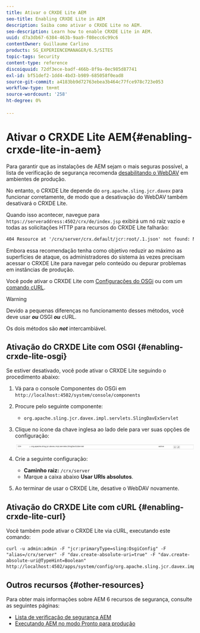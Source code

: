 ```yaml
---
title: Ativar o CRXDE Lite AEM
seo-title: Enabling CRXDE Lite in AEM
description: Saiba como ativar o CRXDE Lite no AEM.
seo-description: Learn how to enable CRXDE Lite in AEM.
uuid: d7a3db67-6384-463b-9aa9-f08ecc6c99c6
contentOwner: Guillaume Carlino
products: SG_EXPERIENCEMANAGER/6.5/SITES
topic-tags: Security
content-type: reference
discoiquuid: 72df3ece-badf-466b-8f9a-0ec985d87741
exl-id: bf51def2-1dd4-4bd3-b989-685058f0ead8
source-git-commit: a4183bb9d72763ebea3b464c77fce978c723e053
workflow-type: tm+mt
source-wordcount: '258'
ht-degree: 0%

---
```


# Ativar o CRXDE Lite AEM{#enabling-crxde-lite-in-aem}

Para garantir que as instalações de AEM sejam o mais seguras possível, a lista de verificação de segurança recomenda [desabilitando o WebDAV](/help/sites-administering/security-checklist.md#disable-webdav) em ambientes de produção.

No entanto, o CRXDE Lite depende do `org.apache.sling.jcr.davex` para funcionar corretamente, de modo que a desativação do WebDAV também desativará o CRXDE Lite.

Quando isso acontecer, navegue para `https://serveraddress:4502/crx/de/index.jsp` exibirá um nó raiz vazio e todas as solicitações HTTP para recursos do CRXDE Lite falharão:

```xml
404 Resource at '/crx/server/crx.default/jcr:root/.1.json' not found: No resource found
```

Embora essa recomendação tenha como objetivo reduzir ao máximo as superfícies de ataque, os administradores do sistema às vezes precisam acessar o CRXDE Lite para navegar pelo conteúdo ou depurar problemas em instâncias de produção.

Você pode ativar o CRXDE Lite com [Configurações do OSGi](#enabling-crxde-lite-osgi) ou com um [comando cURL](#enabling-crxde-lite-curl).

>[!WARNING]
>
>Devido a pequenas diferenças no funcionamento desses métodos, você deve usar ***ou*** OSGI ***ou*** cURL.
>
>Os dois métodos são ***not*** intercambiável.

## Ativação do CRXDE Lite com OSGI {#enabling-crxde-lite-osgi}

Se estiver desativado, você pode ativar o CRXDE Lite seguindo o procedimento abaixo:

1. Vá para o console Componentes do OSGi em `http://localhost:4502/system/console/components`
1. Procure pelo seguinte componente:

   * `org.apache.sling.jcr.davex.impl.servlets.SlingDavExServlet`

1. Clique no ícone da chave inglesa ao lado dele para ver suas opções de configuração:

   ![chlimage_1-80](assets/chlimage_1-80a.png)

1. Crie a seguinte configuração:

   * **Caminho raiz:** `/crx/server`
   * Marque a caixa abaixo **Usar URIs absolutos**.

1. Ao terminar de usar o CRXDE Lite, desative o WebDAV novamente.

## Ativação do CRXDE Lite com cURL {#enabling-crxde-lite-curl}

Você também pode ativar o CRXDE Lite via cURL, executando este comando:

```shell
curl -u admin:admin -F "jcr:primaryType=sling:OsgiConfig" -F "alias=/crx/server" -F "dav.create-absolute-uri=true" -F "dav.create-absolute-uri@TypeHint=Boolean" http://localhost:4502/apps/system/config/org.apache.sling.jcr.davex.impl.servlets.SlingDavExServlet
```

## Outros recursos {#other-resources}

Para obter mais informações sobre AEM 6 recursos de segurança, consulte as seguintes páginas:

* [Lista de verificação de segurança AEM](/help/sites-administering/security-checklist.md)
* [Executando AEM no modo Pronto para produção](/help/sites-administering/production-ready.md)
